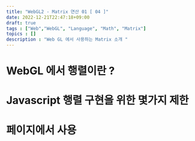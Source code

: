 ```yaml
---
title: "WebGL2 - Matrix 연산 01 [ 04 ]"
date: 2022-12-21T22:47:18+09:00
draft: true
tags : ["Web","WebGL", "Language", "Math", "Matrix"]
topics : []
description : "Web GL 에서 사용하는 Matrix 소개 "
---
```



# WebGL 에서 행렬이란 ?


# Javascript 행렬 구현을 위한 몇가지 제한 


# 페이지에서 사용
